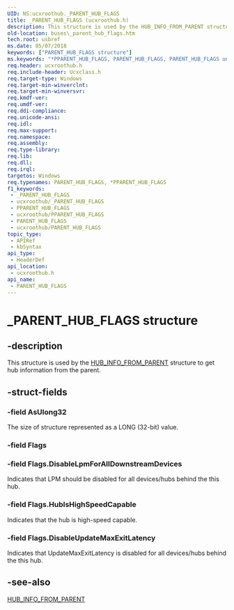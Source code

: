 ```yaml
---
UID: NS:ucxroothub._PARENT_HUB_FLAGS
title: _PARENT_HUB_FLAGS (ucxroothub.h)
description: This structure is used by the HUB_INFO_FROM_PARENT structure to get hub information from the parent.
old-location: buses\_parent_hub_flags.htm
tech.root: usbref
ms.date: 05/07/2018
keywords: ["PARENT_HUB_FLAGS structure"]
ms.keywords: "*PPARENT_HUB_FLAGS, PARENT_HUB_FLAGS, PARENT_HUB_FLAGS union [Buses], _PARENT_HUB_FLAGS, buses._parent_hub_flags, ucxroothub/_PARENT_HUB_FLAGS"
req.header: ucxroothub.h
req.include-header: Ucxclass.h
req.target-type: Windows
req.target-min-winverclnt: 
req.target-min-winversvr: 
req.kmdf-ver: 
req.umdf-ver: 
req.ddi-compliance: 
req.unicode-ansi: 
req.idl: 
req.max-support: 
req.namespace: 
req.assembly: 
req.type-library: 
req.lib: 
req.dll: 
req.irql: 
targetos: Windows
req.typenames: PARENT_HUB_FLAGS, *PPARENT_HUB_FLAGS
f1_keywords:
 - _PARENT_HUB_FLAGS
 - ucxroothub/_PARENT_HUB_FLAGS
 - PPARENT_HUB_FLAGS
 - ucxroothub/PPARENT_HUB_FLAGS
 - PARENT_HUB_FLAGS
 - ucxroothub/PARENT_HUB_FLAGS
topic_type:
 - APIRef
 - kbSyntax
api_type:
 - HeaderDef
api_location:
 - ucxroothub.h
api_name:
 - PARENT_HUB_FLAGS
---
```


# _PARENT_HUB_FLAGS structure


## -description

This structure is used by the <a href="/windows-hardware/drivers/ddi/ucxroothub/ns-ucxroothub-_hub_info_from_parent">HUB_INFO_FROM_PARENT</a> structure to get hub information from the parent.

## -struct-fields

### -field AsUlong32

The size of structure represented as a LONG (32-bit) value.

### -field Flags

### -field Flags.DisableLpmForAllDownstreamDevices

Indicates that LPM should be disabled for all devices/hubs behind the this hub.

### -field Flags.HubIsHighSpeedCapable

Indicates that the hub is high-speed capable.

### -field Flags.DisableUpdateMaxExitLatency

Indicates that UpdateMaxExitLatency is disabled for all devices/hubs behind the this hub.

## -see-also

<a href="/windows-hardware/drivers/ddi/ucxroothub/ns-ucxroothub-_hub_info_from_parent">HUB_INFO_FROM_PARENT</a>
